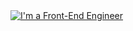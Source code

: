 <a href="https://www.github.com/vladislav124352" target="_blank">
  <img alt="I'm a Front-End Engineer" src="https://lh3.googleusercontent.com/fife/AAbDypAW1FQlkDNbaOJA7JRoYMG8vOke5xJP2sgXkQYt4RvtgczX4KQr1XoLZDrb4P3N9EBOLjD_j530Hg8F97Pa_gXQnLCv6ITsrcdjEo95IpLPNHqBq41OeHfw4vV2dOaS3JF_OrauR1nqmaV0asE_wOsbXebfGb4cKniCXr9oi_177Xi8jQqTWblxnNOEdqqAaXQR335UqqrbTOF9G35tx6N9IWZkSRPsHzRX98XzwLGTXl1NL3Da0cYmkAU2_kXShkrrysVcsW4DEqHLJ5YKXB9IV-7NDz0CQT1ml3ugz_xvS0td6gGmHZNINFd8hFNrAD6Mq4FkEwouHTYJla6cV3cylNxEePRgJcIRExzzLG6xG8YsRoF53KFIraDWp0A3-LpBvc_CTZc32m0kh1TtwI2lCYKgf7hE-lyGQqg8BbHF1XUdjv21pryy2wEeVmetXFO7I60pTdwg7hbcSB185jC8v8Vo3zowOd_wndlvcm6vEDRt-9ivZeW_KayxtuKNhv-YvrH9cOl_ED0I4a-BX-b9B5niqI731cbHLgkp7S24GwhYCpKl0zCf-dSx0ejb3s8lqcOLNyhY9546KQZqWfjE3Vx5VBmOlutDOdHFpzS-ZnHRBuU5AQR8myBDGXCX4Y8zQIX-zaLyFOBa4EH_TRvW1DchpHzlGobDo8J7V29sYs9dLSYVDTf1q9-RhGqxK0asiaEKSPvteQ159aBcPdc1aSAEpDlYQZdNWm2M5Xa0PGy2wJs-IX98a-iqjgpkiiL8Ds5B2ybdosSuOvOddso1tsbG5sFbTiws5UZzqUhiYZlBVZgTzWzsZv9ssmTz2v0KfNZXPIPq4qdzcWYvximD6jq15ZFU7baMMWu2gg1tklQ3rQBfVreC8SlErjBvl_a_G4DKfW6tfgBA8LLH4d29XZjHRsM9r1Z9BLuk8hLimX1kXoFeCE8-i424RbJO1MOEZsNYOrydF3rZQoiBACCZiBP8zJIVP7RI19dztrBX_w3BbeL5MJpQRkgtk3__nsc7Dvi-0I4j6cfCmPPdAHm93tBT3oM8d6yVNbFfa3q704_bIIY2X6BtZ7NGjREdb9y0eiSs6Lt2AutUGBNKC7YiFaYu2p5n-qBeOwk6BA3YLy3DNWIDELOq2pPzZR0iWJImMM3rThgrF4smc9cV2PKUaQYqGkEoZ579z9wMNYslpGm_Yrc8sMBcBTulE0R0nrOUofODyBfWvJPqdvBs6p4eEkLIdsPJqOE1R9ZPhL8zvT67g-FYeX6NbYnyhlhGvZZ0hFj3AGjXL-GL8Qxeh6wkGjYxGvIYMRH7aStM2RT7t8rhG-CHcCbr1r3aKFU3JaVjLHUULULr2BAfJu6cqntOOzPIKZpq8EZl19Q7ZCw07ztywhftG7QgVgD0snZYIe9jhESML4F5Vi0Kwp2NML7SkQkaoG3DgCam9_nBKrv6BkTIaPFaTUi0Xdryu2DgG1eNewi4HKrtA2nriPD1Tg=w1920-h990"/>  
</a>
